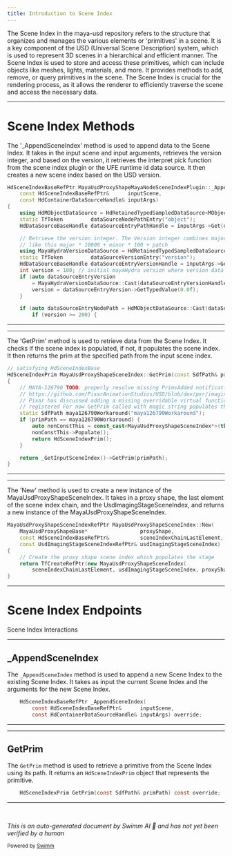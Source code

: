 ```yaml
---
title: Introduction to Scene Index
---
```


The Scene Index in the maya-usd repository refers to the structure that organizes and manages the various elements or 'primitives' in a scene. It is a key component of the USD (Universal Scene Description) system, which is used to represent 3D scenes in a hierarchical and efficient manner. The Scene Index is used to store and access these primitives, which can include objects like meshes, lights, materials, and more. It provides methods to add, remove, or query primitives in the scene. The Scene Index is crucial for the rendering process, as it allows the renderer to efficiently traverse the scene and access the necessary data.

<SwmSnippet path="/lib/mayaUsd/sceneIndex/proxyShapeSceneIndexPlugin.cpp" line="91">

---

# Scene Index Methods

The '\_AppendSceneIndex' method is used to append data to the Scene Index. It takes in the input scene and input arguments, retrieves the version integer, and based on the version, it retrieves the interpret pick function from the scene index plugin or the UFE runtime id data source. It then creates a new scene index based on the USD version.

```c++
HdSceneIndexBaseRefPtr MayaUsdProxyShapeMayaNodeSceneIndexPlugin::_AppendSceneIndex(
    const HdSceneIndexBaseRefPtr&      inputScene,
    const HdContainerDataSourceHandle& inputArgs)
{
    using HdMObjectDataSource = HdRetainedTypedSampledDataSource<MObject>;
    static TfToken         dataSourceNodePathEntry("object");
    HdDataSourceBaseHandle dataSourceEntryPathHandle = inputArgs->Get(dataSourceNodePathEntry);

    // Retrieve the version integer. The Version integer combines major, minor, and patch number
    // like this major * 10000 + minor * 100 + patch
    using MayaHydraVersionDataSource = HdRetainedTypedSampledDataSource<int>;
    static TfToken         dataSourceVersionEntry("version");
    HdDataSourceBaseHandle dataSourceEntryVersionHandle = inputArgs->Get(dataSourceVersionEntry);
    int version = 100; // initial mayaHydra version where version data source had not been defined
    if (auto dataSourceEntryVersion
        = MayaHydraVersionDataSource::Cast(dataSourceEntryVersionHandle)) {
        version = dataSourceEntryVersion->GetTypedValue(0.0f);
    }

    if (auto dataSourceEntryNodePath = HdMObjectDataSource::Cast(dataSourceEntryPathHandle)) {
        if (version >= 200) {
```

---

</SwmSnippet>

<SwmSnippet path="/lib/mayaUsd/sceneIndex/proxyShapeSceneIndexPlugin.cpp" line="381">

---

The 'GetPrim' method is used to retrieve data from the Scene Index. It checks if the scene index is populated, if not, it populates the scene index. It then returns the prim at the specified path from the input scene index.

```c++
// satisfying HdSceneIndexBase
HdSceneIndexPrim MayaUsdProxyShapeSceneIndex::GetPrim(const SdfPath& primPath) const
{
    // MAYA-126790 TODO: properly resolve missing PrimsAdded notification issue
    // https://github.com/PixarAnimationStudios/USD/blob/dev/pxr/imaging/hd/sceneIndex.cpp#L38
    // Pixar has discussed adding a missing overridable virtual function when an observer is
    // registered For now GetPrim called with magic string populates the scene index
    static SdfPath maya126790Workaround("maya126790Workaround");
    if (primPath == maya126790Workaround) {
        auto nonConstThis = const_cast<MayaUsdProxyShapeSceneIndex*>(this);
        nonConstThis->Populate();
        return HdSceneIndexPrim();
    }

    return _GetInputSceneIndex()->GetPrim(primPath);
}
```

---

</SwmSnippet>

<SwmSnippet path="/lib/mayaUsd/sceneIndex/proxyShapeSceneIndexPlugin.cpp" line="301">

---

The 'New' method is used to create a new instance of the MayaUsdProxyShapeSceneIndex. It takes in a proxy shape, the last element of the scene index chain, and the UsdImagingStageSceneIndex, and returns a new instance of the MayaUsdProxyShapeSceneIndex.

```c++
MayaUsdProxyShapeSceneIndexRefPtr MayaUsdProxyShapeSceneIndex::New(
    MayaUsdProxyShapeBase*                 proxyShape,
    const HdSceneIndexBaseRefPtr&          sceneIndexChainLastElement,
    const UsdImagingStageSceneIndexRefPtr& usdImagingStageSceneIndex)
{
    // Create the proxy shape scene index which populates the stage
    return TfCreateRefPtr(new MayaUsdProxyShapeSceneIndex(
        sceneIndexChainLastElement, usdImagingStageSceneIndex, proxyShape));
}
```

---

</SwmSnippet>

# Scene Index Endpoints

Scene Index Interactions

<SwmSnippet path="/lib/mayaUsd/sceneIndex/proxyShapeSceneIndexPlugin.h" line="53">

---

## \_AppendSceneIndex

The `_AppendSceneIndex` method is used to append a new Scene Index to the existing Scene Index. It takes as input the current Scene Index and the arguments for the new Scene Index.

```c
    HdSceneIndexBaseRefPtr _AppendSceneIndex(
        const HdSceneIndexBaseRefPtr&      inputScene,
        const HdContainerDataSourceHandle& inputArgs) override;
```

---

</SwmSnippet>

<SwmSnippet path="/lib/mayaUsd/sceneIndex/proxyShapeSceneIndexPlugin.h" line="85">

---

## GetPrim

The `GetPrim` method is used to retrieve a primitive from the Scene Index using its path. It returns an `HdSceneIndexPrim` object that represents the primitive.

```c
    HdSceneIndexPrim GetPrim(const SdfPath& primPath) const override;
```

---

</SwmSnippet>

&nbsp;

_This is an auto-generated document by Swimm AI 🌊 and has not yet been verified by a human_

<SwmMeta version="3.0.0" repo-id="Z2l0aHViJTNBJTNBbWF5YS11c2QlM0ElM0FnaWxhZG5hdm90" repo-name="maya-usd"><sup>Powered by [Swimm](/)</sup></SwmMeta>
